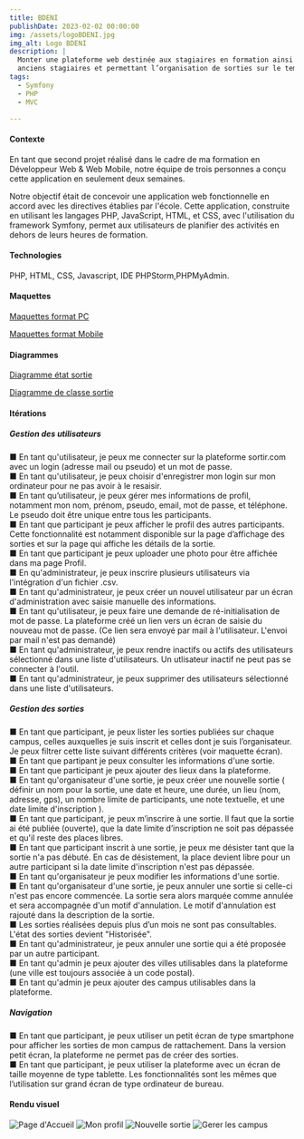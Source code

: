 ```yaml
---
title: BDENI
publishDate: 2023-02-02 00:00:00
img: /assets/logoBDENI.jpg
img_alt: Logo BDENI
description: |
  Monter une plateforme web destinée aux stagiaires en formation ainsi qu aux 
  anciens stagiaires et permettant l’organisation de sorties sur le temps hors formation.
tags:
  - Symfony
  - PHP
  - MVC

---
```

#### Contexte

En tant que second projet réalisé dans le cadre de ma formation en Développeur Web & Web Mobile, notre équipe de trois personnes a conçu cette application en seulement deux semaines.

Notre objectif était de concevoir une application web fonctionnelle en accord avec les directives établies par l'école. Cette application, construite en utilisant les langages PHP, JavaScript, HTML, et CSS, avec l'utilisation du framework Symfony, permet aux utilisateurs de planifier des activités en dehors de leurs heures de formation.

#### Technologies

PHP, HTML, CSS, Javascript, IDE PHPStorm,PHPMyAdmin.

#### Maquettes

[Maquettes format PC](/assets/SortiesDesktop.pdf)

[Maquettes format Mobile](/assets/SortiesSmartphone.pdf)

#### Diagrammes

[Diagramme état sortie](/assets/DiagEtatSortie.pdf)

[Diagramme de classe sortie](/assets/DiagClasse.pdf)

#### Itérations

##### Gestion des utilisateurs

■ En tant qu'utilisateur, je peux me connecter sur la plateforme sortir.com avec un login (adresse mail ou pseudo) et un mot de passe.<br>
■ En tant qu'utilisateur, je peux choisir d'enregistrer mon login sur mon ordinateur pour ne pas avoir à le resaisir.<br>
■ En tant qu’utilisateur, je peux gérer mes informations de profil, notamment mon nom, prénom, pseudo, email, mot de passe, et téléphone. Le pseudo doit être unique entre tous les participants.<br>
■ En tant que participant je peux afficher le profil des autres participants. Cette fonctionnalité est notamment disponible sur la page d’affichage des sorties et sur la page qui affiche les détails de la sortie.<br>
■ En tant que participant je peux uploader une photo pour être affichée dans ma page Profil.<br>
■ En qu'administrateur, je peux inscrire plusieurs utilisateurs via l'intégration d'un fichier .csv.<br> 
■ En tant qu'administrateur, je peux créer un nouvel utilisateur par un écran d'administration avec saisie manuelle des informations.<br>
■ En tant qu'utilisateur, je peux faire une demande de ré-initialisation de mot de passe. La plateforme créé un lien vers un écran de saisie du nouveau mot de passe. (Ce lien sera envoyé par mail à l'utilisateur. L'envoi par mail n'est pas demandé)<br>
■ En tant qu'administrateur, je peux rendre inactifs ou actifs des utilisateurs sélectionné dans une liste d'utilisateurs. Un utlisateur inactif ne peut pas se connecter à l'outil.<br>
■ En tant qu'administrateur, je peux supprimer des utilisateurs sélectionné dans une liste d'utilisateurs.<br>

##### Gestion des sorties

■ En tant que participant, je peux lister les sorties publiées sur chaque campus, celles auxquelles je suis inscrit et celles dont je suis l’organisateur. Je peux filtrer cette liste suivant différents critères (voir maquette écran).<br>
■ En tant que partipant je peux consulter les informations d'une sortie.<br>
■ En tant que participant je peux ajouter des lieux dans la plateforme.<br>
■ En tant qu'organisateur d'une sortie, je peux créer une nouvelle sortie ( définir un nom pour la sortie, une date et heure, une durée, un lieu (nom, adresse, gps), un nombre limite de participants, une note textuelle, et une date limite d'inscription ).<br>
■ En tant que participant, je peux m’inscrire à une sortie. Il faut que la sortie ai été publiée (ouverte),  que la date limite d’inscription ne soit pas dépassée et qu'il reste des places libres.<br>
■ En tant que participant inscrit à une sortie, je peux me désister tant que la sortie n'a pas débuté. En cas de désistement, la place devient libre pour un autre participant si la date limite d'inscription n'est pas dépassée.<br>
■ En tant qu'organisateur je peux modifier les informations d'une sortie.<br>
■ En tant qu'organisateur d'une sortie, je peux annuler une sortie si celle-ci n'est pas encore commencée. La sortie sera alors marquée comme annulée et sera accompagnée d'un motif d'annulation. Le motif d'annulation est rajouté dans la description de la sortie.<br>
■ Les sorties réalisées depuis plus d’un mois ne sont pas consultables. L'état des sorties devient "Historisée".<br>
■ En tant qu'administrateur, je peux annuler une sortie qui a été proposée par un autre participant.<br>
■ En tant qu'admin je peux ajouter des villes utilisables dans la plateforme (une ville est toujours associée à un code postal).<br>
■ En tant qu'admin je peux ajouter des campus utilisables dans la plateforme.<br>

##### Navigation

■ En tant que participant, je peux utiliser un petit écran de type smartphone pour afficher les sorties de mon campus de rattachement. Dans la version petit écran, la plateforme ne permet pas de créer des sorties.<br>
■ En tant que participant, je peux utiliser la plateforme avec un  écran de taille moyenne de type tablette. Les fonctionnalités sont les mêmes que l’utilisation sur grand écran de type ordinateur de bureau.<br>

#### Rendu visuel	

<!DOCTYPE html>
<html>
<head>
<style>
  .hover-zoom {
    transition: transform 0.3s;
  }

  .hover-zoom:hover {
    transform: scale(2);
    position: relative;
    z-index: 1;
  }
</style>
</head>
<body>
<img src="/assets/BDENI-Accueil.jpg" alt="Page d'Accueil" class="hover-zoom">
<img src="/assets/BDENI-MonProfil.jpg" alt="Mon profil" class="hover-zoom">
<img src="/assets/BDENI-NewSortie.jpg" alt="Nouvelle sortie" class="hover-zoom">
<img src="/assets/BDENI-Campus.jpg" alt="Gerer les campus" class="hover-zoom">
</body>
</html>
 
